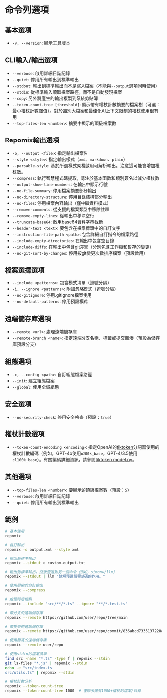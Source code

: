 # 命令列選項

## 基本選項
- `-v, --version`: 顯示工具版本

## CLI輸入/輸出選項
- `--verbose`: 啟用詳細日誌記錄
- `--quiet`: 停用所有輸出到標準輸出
- `--stdout`: 輸出到標準輸出而不是寫入檔案（不能與`--output`選項同時使用）
- `--stdin`: 從標準輸入讀取檔案路徑，而不是自動發現檔案
- `--copy`: 另外將產生的輸出複製到系統剪貼簿
- `--token-count-tree [threshold]`: 顯示帶有權杖計數摘要的檔案樹（可選：最小權杖計數閾值）。對於識別大檔案和最佳化AI上下文限制的權杖使用很有用
- `--top-files-len <number>`: 摘要中顯示的頂級檔案數

## Repomix輸出選項
- `-o, --output <file>`: 指定輸出檔案名
- `--style <style>`: 指定輸出樣式（`xml`、`markdown`、`plain`）
- `--parsable-style`: 基於所選樣式架構啟用可解析輸出。注意這可能會增加權杖數。
- `--compress`: 執行智慧程式碼提取，專注於基本函數和類別簽名以減少權杖數
- `--output-show-line-numbers`: 在輸出中顯示行號
- `--no-file-summary`: 停用檔案摘要部分輸出
- `--no-directory-structure`: 停用目錄結構部分輸出
- `--no-files`: 停用檔案內容輸出（僅中繼資料模式）
- `--remove-comments`: 從支援的檔案類型中移除註釋
- `--remove-empty-lines`: 從輸出中移除空行
- `--truncate-base64`: 啟用base64資料字串截斷
- `--header-text <text>`: 要包含在檔案標頭中的自訂文字
- `--instruction-file-path <path>`: 包含詳細自訂指令的檔案路徑
- `--include-empty-directories`: 在輸出中包含空目錄
- `--include-diffs`: 在輸出中包含git差異（分別包含工作樹和暫存的變更）
- `--no-git-sort-by-changes`: 停用按git變更次數排序檔案（預設啟用）

## 檔案選擇選項
- `--include <patterns>`: 包含模式清單（逗號分隔）
- `-i, --ignore <patterns>`: 附加忽略模式（逗號分隔）
- `--no-gitignore`: 停用.gitignore檔案使用
- `--no-default-patterns`: 停用預設模式

## 遠端儲存庫選項
- `--remote <url>`: 處理遠端儲存庫
- `--remote-branch <name>`: 指定遠端分支名稱、標籤或提交雜湊（預設為儲存庫預設分支）

## 組態選項
- `-c, --config <path>`: 自訂組態檔案路徑
- `--init`: 建立組態檔案
- `--global`: 使用全域組態

## 安全選項
- `--no-security-check`: 停用安全檢查（預設：`true`）

## 權杖計數選項
- `--token-count-encoding <encoding>`: 指定OpenAI的[tiktoken](https://github.com/openai/tiktoken)分詞器使用的權杖計數編碼（例如，GPT-4o使用`o200k_base`，GPT-4/3.5使用`cl100k_base`）。有關編碼詳細資訊，請參閱[tiktoken model.py](https://github.com/openai/tiktoken/blob/main/tiktoken/model.py#L24)。

## 其他選項
- `--top-files-len <number>`: 要顯示的頂級檔案數（預設：`5`）
- `--verbose`: 啟用詳細日誌記錄
- `--quiet`: 停用所有輸出到標準輸出

## 範例

```bash
# 基本使用
repomix

# 自訂輸出
repomix -o output.xml --style xml

# 輸出到標準輸出
repomix --stdout > custom-output.txt

# 輸出到標準輸出，然後管道到另一個命令（例如，simonw/llm）
repomix --stdout | llm "請解釋這段程式碼的作用。"

# 使用壓縮的自訂輸出
repomix --compress

# 處理特定檔案
repomix --include "src/**/*.ts" --ignore "**/*.test.ts"

# 帶分支的遠端儲存庫
repomix --remote https://github.com/user/repo/tree/main

# 帶提交的遠端儲存庫
repomix --remote https://github.com/user/repo/commit/836abcd7335137228ad77feb28655d85712680f1

# 使用簡寫的遠端儲存庫
repomix --remote user/repo

# 使用stdin的檔案清單
find src -name "*.ts" -type f | repomix --stdin
git ls-files "*.js" | repomix --stdin
echo -e "src/index.ts
src/utils.ts" | repomix --stdin

# 權杖計數分析
repomix --token-count-tree
repomix --token-count-tree 1000  # 僅顯示擁有1000+權杖的檔案/目錄
```